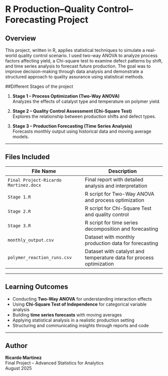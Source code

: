 # R Production–Quality Control–Forecasting Project

## Overview

This project, written in R, applies statistical techniques to simulate a real-world quality control scenario. I used two-way ANOVA to analyze process factors affecting yield, a Chi-square test to examine defect patterns by shift, and time series analysis to forecast future production. The goal was to improve decision-making through data analysis and demonstrate a structured approach to quality assurance using statistical methods.

##Different Stages of the project

1. **Stage 1 – Process Optimization (Two-Way ANOVA)**  
   Analyzes the effects of catalyst type and temperature on polymer yield.

2. **Stage 2 – Quality Control Assessment (Chi-Square Test)**  
   Explores the relationship between production shifts and defect types.

3. **Stage 3 – Production Forecasting (Time Series Analysis)**  
   Forecasts monthly output using historical data and moving average models.

---

## Files Included

| File Name                          | Description                                                              |
|-----------------------------------|--------------------------------------------------------------------------|
| `Final Project-Ricardo Martinez.docx` | Final report with detailed analysis and interpretation                  |
| `Stage 1.R`                       | R script for Two-Way ANOVA and process optimization                      |
| `Stage 2.R`                       | R script for Chi-Square Test and quality control                         |
| `Stage 3.R`                       | R script for time series decomposition and forecasting                   |
| `monthly_output.csv`             | Dataset with monthly production data for forecasting                     |
| `polymer_reaction_runs.csv`      | Dataset with catalyst and temperature data for process optimization      |

---

## Learning Outcomes

- Conducting **Two-Way ANOVA** for understanding interaction effects
- Using **Chi-Square Test of Independence** for categorical variable analysis
- Building **time series forecasts** with moving averages
- Applying statistical analysis in a realistic production setting
- Structuring and communicating insights through reports and code

---

## Author

**Ricardo Martinez**  
Final Project – Advanced Statistics for Analytics  
August 2025
